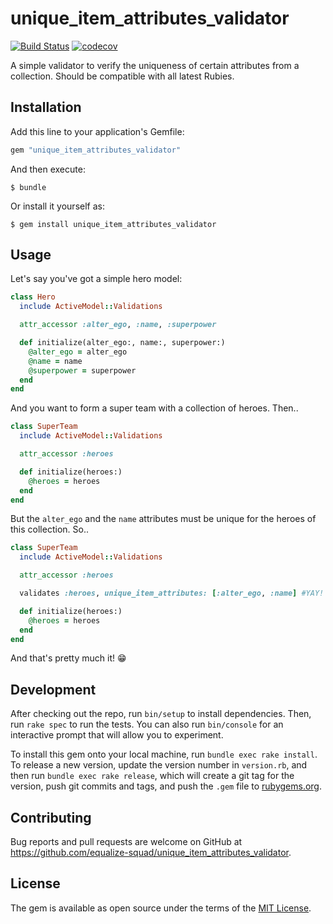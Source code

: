 # unique_item_attributes_validator
[![Build Status](https://travis-ci.org/equalize-squad/unique_item_attributes_validator.svg?branch=master)](https://travis-ci.org/equalize-squad/unique_item_attributes_validator)
[![codecov](https://codecov.io/gh/equalize-squad/unique_item_attributes_validator/branch/master/graph/badge.svg)](https://codecov.io/gh/equalize-squad/unique_item_attributes_validator)

A simple validator to verify the uniqueness of certain attributes from a collection.
Should be compatible with all latest Rubies.

## Installation

Add this line to your application's Gemfile:

```ruby
gem "unique_item_attributes_validator"
```

And then execute:

    $ bundle

Or install it yourself as:

    $ gem install unique_item_attributes_validator

## Usage

Let's say you've got a simple hero model:

```ruby
class Hero
  include ActiveModel::Validations

  attr_accessor :alter_ego, :name, :superpower

  def initialize(alter_ego:, name:, superpower:)
    @alter_ego = alter_ego
    @name = name
    @superpower = superpower
  end
end
```

And you want to form a super team with a collection of heroes. Then..

```ruby
class SuperTeam
  include ActiveModel::Validations

  attr_accessor :heroes

  def initialize(heroes:)
    @heroes = heroes
  end
end
```

But the `alter_ego` and the `name` attributes must be unique for the heroes of this collection. So..

```ruby
class SuperTeam
  include ActiveModel::Validations

  attr_accessor :heroes

  validates :heroes, unique_item_attributes: [:alter_ego, :name] #YAY!

  def initialize(heroes:)
    @heroes = heroes
  end
end
```

And that's pretty much it! 😁

## Development

After checking out the repo, run `bin/setup` to install dependencies. Then, run `rake spec` to run the tests. You can also run `bin/console` for an interactive prompt that will allow you to experiment.

To install this gem onto your local machine, run `bundle exec rake install`. To release a new version, update the version number in `version.rb`, and then run `bundle exec rake release`, which will create a git tag for the version, push git commits and tags, and push the `.gem` file to [rubygems.org](https://rubygems.org).

## Contributing

Bug reports and pull requests are welcome on GitHub at https://github.com/equalize-squad/unique_item_attributes_validator.


## License

The gem is available as open source under the terms of the [MIT License](http://opensource.org/licenses/MIT).
